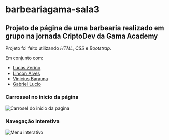 # barbeariagama-sala3

## Projeto de página de uma barbearia realizado em grupo na jornada CriptoDev da Gama Academy 

Projeto foi feito utilizando *HTML*, *CSS* e *Bootstrap*. 

Em conjunto com:
  * [Lucas Zerino](github.com/LucasZerino)
  * [Lincon Alves](https://github.com/LincolnAAP)
  * [Vinicius Barauna](https://github.com/viniciusbarauna)
  * [Gabriel Lucio](https://github.com/Bieoool355)


### Carrossel no inicio da página
![Carrosel do inicio da pagina](https://github.com/Lucas-andrade-nascimento/barbeariagama-sala3/blob/main/assets/img/carousel-barbearia.gif)

### Navegação interetiva
![Menu interativo](https://github.com/Lucas-andrade-nascimento/barbeariagama-sala3/blob/main/assets/img/menu-interativo.gif)
